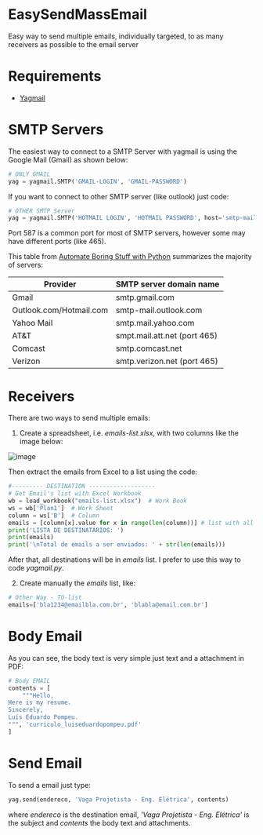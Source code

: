 # EasySendMassEmail
Easy way to send multiple emails, individually targeted, to as many receivers as possible to the email server


# Requirements
* [Yagmail](https://pypi.org/project/yagmail/)


# SMTP Servers
The easiest way to connect to a SMTP Server with yagmail is using the Google Mail (Gmail) as shown below:
```Python
# ONLY GMAIL
yag = yagmail.SMTP('GMAIL-LOGIN', 'GMAIL-PASSWORD')
```
If you want to connect to other SMTP server (like outlook) just code:
```Python
# OTHER SMTP Server
yag = yagmail.SMTP('HOTMAIL LOGIN', 'HOTMAIL PASSWORD', host='smtp-mail.outlook.com', port=587, smtp_starttls=True, smtp_ssl=False)
```
Port 587 is a common port for most of SMTP servers, however some may have different ports (like 465). 

This table from [Automate Boring Stuff with Python](http://automatetheboringstuff.com/2e/chapter18/) summarizes the majority of servers:

| Provider                | SMTP server domain name      |
|-------------------------|------------------------------|
| Gmail                   | smtp.gmail.com               |
| Outlook.com/Hotmail.com | smtp-mail.outlook.com        |
| Yahoo Mail              | smtp.mail.yahoo.com          |
| AT&T                    | smpt.mail.att.net (port 465) |
| Comcast                 | smtp.comcast.net             |
| Verizon                 | smtp.verizon.net (port 465)  |


# Receivers
There are two ways to send multiple emails:

1) Create a spreadsheet, i.e. *emails-list.xlsx*, with two columns like the image below:

![image](https://user-images.githubusercontent.com/56649205/76107127-e80bde80-5fb6-11ea-9260-16e4ffd44a09.png)

Then extract the emails from Excel to a list using the code:
```Python
#--------- DESTINATION -------------------
# Get Email's list with Excel Workbook
wb = load_workbook("emails-list.xlsx")  # Work Book
ws = wb['Plan1']  # Work Sheet
column = ws['B']  # Column
emails = [column[x].value for x in range(len(column))] # list with all e-mails
print('LISTA DE DESTINATÁRIOS: ')
print(emails)
print('\nTotal de emails a ser enviados: ' + str(len(emails)))
```
After that, all destinations will be in *emails* list. I prefer to use this way to code *yagmail.py*. 

2) Create manually the *emails* list, like:
```Python
# Other Way - TO-list
emails=['bla1234@emailbla.com.br', 'blabla@email.com.br']
```

# Body Email
As you can see, the body text is very simple just text and a attachment in PDF:
```Python
# Body EMAIL
contents = [
    """Hello, 
Here is my resume.
Sincerely,
Luís Eduardo Pompeu.
""", 'curriculo_luiseduardopompeu.pdf'
]
```

# Send Email
To send a email just type:
```Python
yag.send(endereco, 'Vaga Projetista - Eng. Elétrica', contents)
```
where *endereco* is the destination email, *'Vaga Projetista - Eng. Elétrica'* is the subject and *contents* the body text and attachments. 
